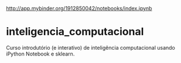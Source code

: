 http://app.mybinder.org/1912850042/notebooks/index.ipynb

# inteligencia_computacional
Curso introdutório (e interativo) de inteligência computacional usando iPython Notebook e sklearn.

